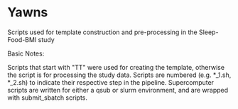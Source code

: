 # Yawns
Scripts used for template construction and pre-processing in the Sleep-Food-BMI study

Basic Notes:

Scripts that start with "TT" were used for creating the template, otherwise the script is for processing the study data.
Scripts are numbered (e.g. *_1.sh, *_2.sh) to indicate their respective step in the pipeline.
Supercomputer scripts are written for either a qsub or slurm environment, and are wrapped with submit_sbatch scripts.

